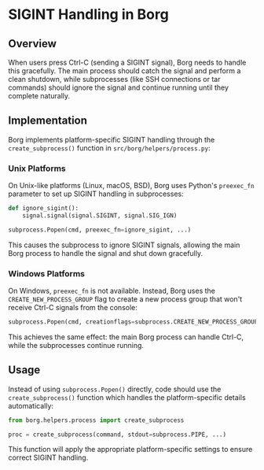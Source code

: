 # SIGINT Handling in Borg

## Overview

When users press Ctrl-C (sending a SIGINT signal), Borg needs to handle this gracefully. The main process should catch the signal and perform a clean shutdown, while subprocesses (like SSH connections or tar commands) should ignore the signal and continue running until they complete naturally.

## Implementation

Borg implements platform-specific SIGINT handling through the `create_subprocess()` function in `src/borg/helpers/process.py`:

### Unix Platforms

On Unix-like platforms (Linux, macOS, BSD), Borg uses Python's `preexec_fn` parameter to set up SIGINT handling in subprocesses:

```python
def ignore_sigint():
    signal.signal(signal.SIGINT, signal.SIG_IGN)

subprocess.Popen(cmd, preexec_fn=ignore_sigint, ...)
```

This causes the subprocess to ignore SIGINT signals, allowing the main Borg process to handle the signal and shut down gracefully.

### Windows Platforms

On Windows, `preexec_fn` is not available. Instead, Borg uses the `CREATE_NEW_PROCESS_GROUP` flag to create a new process group that won't receive Ctrl-C signals from the console:

```python
subprocess.Popen(cmd, creationflags=subprocess.CREATE_NEW_PROCESS_GROUP, ...)
```

This achieves the same effect: the main Borg process can handle Ctrl-C, while the subprocesses continue running.

## Usage

Instead of using `subprocess.Popen()` directly, code should use the `create_subprocess()` function which handles the platform-specific details automatically:

```python
from borg.helpers.process import create_subprocess

proc = create_subprocess(command, stdout=subprocess.PIPE, ...)
```

This function will apply the appropriate platform-specific settings to ensure correct SIGINT handling.
